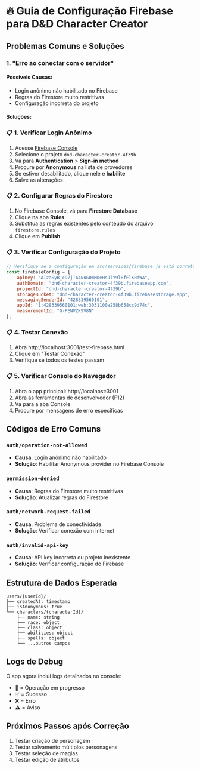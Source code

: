 # 🔥 Guia de Configuração Firebase para D&D Character Creator

## Problemas Comuns e Soluções

### 1. "Erro ao conectar com o servidor"

#### Possíveis Causas:
- Login anônimo não habilitado no Firebase
- Regras do Firestore muito restritivas
- Configuração incorreta do projeto

#### Soluções:

### 📋 1. Verificar Login Anônimo
1. Acesse [Firebase Console](https://console.firebase.google.com/)
2. Selecione o projeto `dnd-character-creator-4f39b`
3. Vá para **Authentication** > **Sign-in method**
4. Procure por **Anonymous** na lista de provedores
5. Se estiver desabilitado, clique nele e **habilite**
6. Salve as alterações

### 📋 2. Configurar Regras do Firestore
1. No Firebase Console, vá para **Firestore Database**
2. Clique na aba **Rules**
3. Substitua as regras existentes pelo conteúdo do arquivo `firestore.rules`
4. Clique em **Publish**

### 📋 3. Verificar Configuração do Projeto
```javascript
// Verifique se a configuração em src/services/firebase.js está correta:
const firebaseConfig = {
    apiKey: "AIzaSyB_cD7jTA4NuG0mMKeHsJlY9lBfElKHdWA",
    authDomain: "dnd-character-creator-4f39b.firebaseapp.com",
    projectId: "dnd-character-creator-4f39b",
    storageBucket: "dnd-character-creator-4f39b.firebasestorage.app",
    messagingSenderId: "428339560101",
    appId: "1:428339560101:web:3031100a258b658cc9d74c",
    measurementId: "G-PENVZK9V8N"
};
```

### 📋 4. Testar Conexão
1. Abra http://localhost:3001/test-firebase.html
2. Clique em "Testar Conexão"
3. Verifique se todos os testes passam

### 📋 5. Verificar Console do Navegador
1. Abra o app principal: http://localhost:3001
2. Abra as ferramentas de desenvolvedor (F12)
3. Vá para a aba Console
4. Procure por mensagens de erro específicas

## Códigos de Erro Comuns

### `auth/operation-not-allowed`
- **Causa**: Login anônimo não habilitado
- **Solução**: Habilitar Anonymous provider no Firebase Console

### `permission-denied`
- **Causa**: Regras do Firestore muito restritivas
- **Solução**: Atualizar regras do Firestore

### `auth/network-request-failed`
- **Causa**: Problema de conectividade
- **Solução**: Verificar conexão com internet

### `auth/invalid-api-key`
- **Causa**: API key incorreta ou projeto inexistente
- **Solução**: Verificar configuração do Firebase

## Estrutura de Dados Esperada

```
users/{userId}/
├── createdAt: timestamp
├── isAnonymous: true
└── characters/{characterId}/
    ├── name: string
    ├── race: object
    ├── class: object
    ├── abilities: object
    ├── spells: object
    └── ...outros campos
```

## Logs de Debug

O app agora inclui logs detalhados no console:
- 🔄 = Operação em progresso
- ✅ = Sucesso
- ❌ = Erro
- ⚠️ = Aviso

## Próximos Passos após Correção

1. Testar criação de personagem
2. Testar salvamento múltiplos personagens
3. Testar seleção de magias
4. Testar edição de atributos
